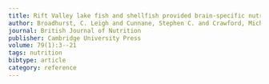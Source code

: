 ```yaml
---
title: Rift Valley lake fish and shellfish provided brain-specific nutrition for early Homo
author: Broadhurst, C. Leigh and Cunnane, Stephen C. and Crawford, Michael A.
journal: British Journal of Nutrition
publisher: Cambridge University Press
volume: 79(1):3--21
tags: nutrition
bibtype: article
category: reference
---
```

